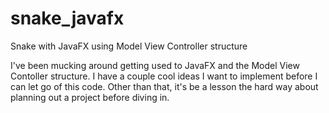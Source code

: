 # snake_javafx
Snake with JavaFX using Model View Controller structure

I've been mucking around getting used to JavaFX and the Model View Contoller structure. 
I have a couple cool ideas I want to implement before I can let go of this code.
Other than that, it's be a lesson the hard way about planning out a project before diving in. 

